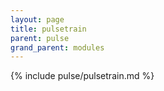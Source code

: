 ```yaml
---
layout: page
title: pulsetrain
parent: pulse
grand_parent: modules
---
```


{% include pulse/pulsetrain.md %}
